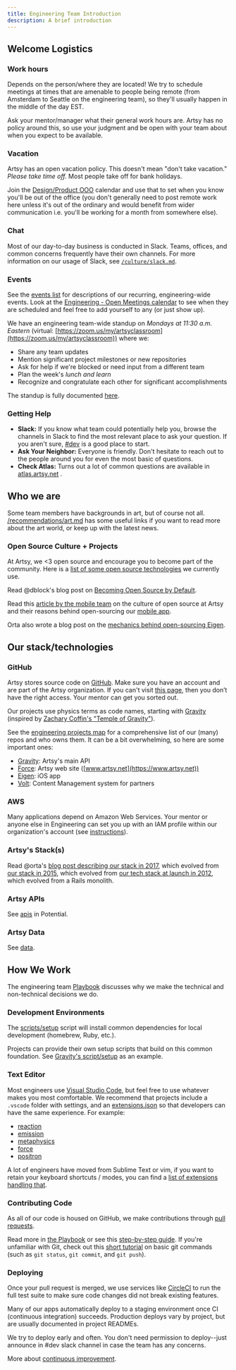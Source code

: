 ```yaml
---
title: Engineering Team Introduction
description: A brief introduction
---
```


## Welcome Logistics

### Work hours
Depends on the person/where they are located! We try to schedule meetings at times that are amenable to people being remote (from Amsterdam to Seattle on the engineering team), so they'll usually happen in the middle of the day EST.

Ask your mentor/manager what their general work hours are. Artsy has no policy around this, so use your judgment and be open with your team about when you expect to be available.

### Vacation
Artsy has an open vacation policy. This doesn't mean "don't take vacation." _Please take time off._ Most people take off for bank holidays.

Join the [Design/Product OOO](https://calendar.google.com/calendar/embed?src=artsymail.com_gl81jptn59gjfv1kg0fer1i4jo%40group.calendar.google.com&ctz=America%2FNew_York) calendar and use that to set when you know you'll be out of the office (you don't generally need to post remote work here unless it's out of the ordinary and would benefit from wider communication i.e. you'll be working for a month from somewhere else).

### Chat

Most of our day-to-day business is conducted in Slack. Teams, offices, and common concerns frequently have their
own channels. For more information on our usage of Slack, see [`/culture/slack.md`](/culture/slack.md).

### Events

See the [events list](/events) for descriptions of our recurring, engineering-wide events. Look at the [Engineering - Open Meetings calendar](https://calendar.google.com/calendar/r?cid=YXJ0c3ltYWlsLmNvbV9nODFpbzRhOThkZHZuMWloMWEzbG0yb2NkNEBncm91cC5jYWxlbmRhci5nb29nbGUuY29t) to see when they are scheduled and feel free to add yourself to any (or just show up).

We have an engineering team-wide standup on _Mondays at 11:30 a.m. Eastern_ (virtual:
[https://zoom.us/my/artsyclassroom](https://zoom.us/my/artsyclassroom)) where we:

- Share any team updates
- Mention significant project milestones or new repositories
- Ask for help if we're blocked or need input from a different team
- Plan the week's _lunch and learn_
- Recognize and congratulate each other for significant accomplishments

The standup is fully documented [here](/events/open-standup.md).

### Getting Help

- **Slack:** If you know what team could potentially help you, browse the channels in Slack to find the most
  relevant place to ask your question. If you aren't sure, [#dev](https://artsy.slack.com/messages/dev) is a good
  place to start.
- **Ask Your Neighbor:** Everyone is friendly. Don't hesitate to reach out to the people around you for even the
  most basic of questions.
- **Check Atlas:** Turns out a lot of common questions are available in [atlas.artsy.net](http://atlas.artsy.net) .

## Who we are

Some team members have backgrounds in art, but of course not all.
[/recommendations/art.md](/recommendations/art.md) has some useful links if you want to read more about the art
world, or keep up with the latest news.

### Open Source Culture + Projects

At Artsy, we <3 open source and encourage you to become part of the community. Here is a
[list of some open source technologies](http://artsy.github.io/open-source/) we currently use.

Read @dblock's blog post on
[Becoming Open Source by Default](http://code.dblock.org/2015/02/09/becoming-open-source-by-default.html).

Read this [article by the mobile team](http://www.objc.io/issue-22/artsy.html) on the culture of open source at
Artsy and their reasons behind open-sourcing our [mobile app](https://github.com/artsy/eigen).

Orta also wrote a blog post on the
[mechanics behind open-sourcing Eigen](http://artsy.github.io/blog/2015/04/28/how-we-open-sourced-eigen/).


## Our stack/technologies

### GitHub

Artsy stores source code on [GitHub](https://github.com/artsy). Make sure you have an account and are part of the Artsy organization. If you can't visit [this page](https://github.com/artsy/gravity), then you don’t have the right access. Your mentor can get you sorted out.

Our projects use physics terms as code names, starting with [Gravity](https://github.com/artsy/gravity) (inspired
by [Zachary Coffin's "Temple of Gravity"](http://www.zacharycoffin.com/work/temple-of-gravity)).

See the [engineering projects map](https://github.com/artsy/potential/wiki/Project-List) for a comprehensive list of our (many) repos and who owns them. It can be a bit overwhelming, so here are some important ones:

- [Gravity](https://github.com/artsy/gravity): Artsy's main API
- [Force](https://github.com/artsy/force): Artsy web site ([www.artsy.net](https://www.artsy.net))
- [Eigen](https://github.com/artsy/eigen): iOS app
- [Volt](https://github.com/artsy/volt): Content Management system for partners

### AWS

Many applications depend on Amazon Web Services. Your mentor or anyone else in Engineering can set you up with an
IAM profile within our organization's account (see
[instructions](https://github.com/artsy/potential/wiki/Platform-FAQ#add-a-new-aws-user)).

### Artsy's Stack(s)

Read @orta's
[blog post describing our stack in 2017](http://artsy.github.io/blog/2017/04/14/artsy-technology-stack-2017/),
which evolved from [our stack in 2015](http://artsy.github.io/blog/2015/03/23/artsy-technology-stack-2015/), which
evolved from [our tech stack at launch in 2012](http://artsy.github.io/blog/2012/10/10/artsy-technology-stack/),
which evolved from a Rails monolith.

### Artsy APIs

See [apis](https://github.com/artsy/potential/blob/master/apis/README.md) in Potential.

### Artsy Data

See [data](https://github.com/artsy/potential/blob/master/data/README.md).

## How We Work

The engineering team [Playbook](/playbooks/being-an-artsy-engineer.md) discusses why we make the technical and
non-technical decisions we do.

### Development Environments

The [scripts/setup](https://github.com/artsy/potential/blob/master/scripts/setup) script will install common
dependencies for local development (homebrew, Ruby, etc.).

Projects can provide their own setup scripts that build on this common foundation. See
[Gravity's script/setup](https://github.com/artsy/gravity/blob/master/script/setup) as an example.

### Text Editor

Most engineers use [Visual Studio Code](https://code.visualstudio.com), but feel free to use whatever makes you
most comfortable. We recommend that projects include a `.vscode` folder with settings, and an
[extensions.json](https://code.visualstudio.com/docs/editor/extension-gallery#_workspace-recommended-extensions) so
that developers can have the same experience. For example:

- [reaction](https://github.com/artsy/reaction/tree/master/.vscode)
- [emission](https://github.com/artsy/emission/tree/master/.vscode)
- [metaphysics](https://github.com/artsy/metaphysics/tree/master/.vscode)
- [force](https://github.com/artsy/force/tree/master/.vscode)
- [positron](https://github.com/artsy/positron/tree/master/.vscode)

A lot of engineers have moved from Sublime Text or vim, if you want to retain your keyboard shortcuts / modes, you
can find a
[list of extensions handling that](https://code.visualstudio.com/docs/getstarted/keybindings#_keymap-extensions).

### Contributing Code

As all of our code is housed on GitHub, we make contributions through
[pull requests](http://artsy.github.io/blog/2012/01/29/how-art-dot-sy-uses-github-to-build-art-dot-sy/).

Read more in [the Playbook](/playbooks/being-an-artsy-engineer.md#workflow) or see this
[step-by-step guide](https://github.com/artsy/potential/blob/master/github/workflow.md). If you're unfamiliar with
Git, check out this [short tutorial](https://try.github.io) on basic git commands (such as `git status`,
`git commit`, and `git push`).

### Deploying

Once your pull request is merged, we use services like [CircleCI](https://circleci.com/) to run the full test suite
to make sure code changes did not break existing features.

Many of our apps automatically deploy to a staging environment once CI (continuous integration) succeeds.
Production deploys vary by project, but are usually documented in project READMEs.

We try to deploy early and often. You don't need permission to deploy--just announce in #dev slack channel in case
the team has any concerns.

More about [continuous improvement](/playbooks/being-an-artsy-engineer.m#continuous-improvement).
